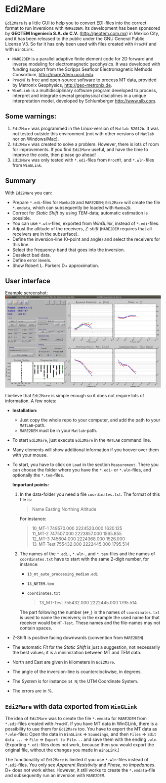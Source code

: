 # Edi2Mare

`Edi2Mare` is a little GUI to help you to convert EDI-files into the correct
format to run inversions with `MARE2DEM`. Its development has been sponsored by
**GEOTEM Ingeniería S.A. de C.V.** (<http://geotem.com.mx>) in Mexico City, and
it has been released to the public under the GNU General Public License V3. So
far it has only been used with files created with `ProcMT` and with `WinGLink`.


* `MARE2DEM` is a parallel adaptive finite element code for 2D forward and
  inverse modeling for electromagnetic geophysics. It was developed with
  funding support from the Scripps Seafloor Electromagnetic Methods
  Consortium, <http://mare2dem.ucsd.edu>.
* `ProcMT` is free and open-source software to process MT data, provided by
  Metronix Geophysics, <http://geo-metronix.de>.
* `WinGLink` is a multidisciplinary software program developed to process,
  interpret and integrate several geophysical disciplines in a unique
  interpretation model, developed by Schlumberger <http://www.slb.com>.


## Some warnings:

1. `Edi2Mare` was programmed in the Linux-version of `Matlab R2012b`. It was
   not tested outside this environment (not with other versions of `Matlab` nor
   on Windows/Mac).
2. `Edi2Mare` was created to solve a problem. However, there is lots of room
   for improvements. If you find `Edi2Mare` useful, and have the time to
   improve the code, then please go ahead!
3. `Edi2Mare` was only tested with `*.edi`-files from `ProcMT`, and
   `*.wln`-files from `WinGLink`.


## Summary

With `Edi2Mare` you can:

* Prepare `*.edi`-files for `Mamba2D` and `MARE2DEM`; `Edi2Mare` will create
  the file `*.emdata`, which can subsequently be loaded with `Mamba2D`.
* Correct for *Static Shift* by using *TEM*-data; automatic estimation is
  possible.
* You can use `*.wln`-files, exported from *WinGLink*, instead of `*.edi`-files.
* Adjust the altitude of the receivers, *Z-shift* (`MARE2DEM` requires that all
  receivers are in the subsurface).
* Define the inversion-line (0-point and angle) and select the receivers for
  this line.
* Select the frequency-band that goes into the inversion.
* Deselect bad data.
* Define error levels.
* Show Robert L. Parkers D+ approximation.

## User interface

Example screenshot:
![Image of Yaktocat](Edi2Mare.jpg)

I believe that `Edi2Mare` is simple enough so it does not require lots of
information. A few notes:

* **Installation:**
    - Just copy the whole repo to your computer, and add the path to your
      `MATLAB`-path.
    - `MARE2DEM` must be in your `Matlab`-path.
* To start `Edi2Mare`, just execute `Edi2Mare` in the `MATLAB` command line.
* Many elements will show additional information if you hoover over them with
  your mouse.
* To start, you have to click on `Load` in the section `Measurement`. There you
  can choose the folder where you have the `*.edi`- or `*.wln`-files, and
  optionally the `*.tem`-files.

  **Important points:**
  1. In the data-folder you need a file `coordinates.txt`. The format of this
     file is:

     > Name        Easting         Northing      Altitude

     For instance:

     > 10_MT-1       749570.000      2224523.000      1620.125  
     > 11_MT-2       747507.000      2223857.000      1565.855  
     > 12_MT-3       745604.000      2224368.000      1526.000  
     > 13_MT-Test    755432.000      2222445.000      1795.514

  2. The names of the `*.edi`-, `*.wln`-, and `*.tem`-files and the names of
     `coordinates.txt` have to start with the same 2-digit number, for instance:

     * `13_mt_auto_processing_median.edi`
     * `13_NETEM.tem`
     * `coordinates.txt`  

       > 13_MT-Test     755432.000      2222445.000    1795.514

     The part following the number (`##_`) in the names of `coordinates.txt`
     is used to name the receivers; in the example the used name for that
     receiver would be `MT-Test`.
     These names and the file-names may not contain spaces.
* Z-Shift is positive facing downwards (convention from `MARE2DEM`).
* The automatic *Fit* for the *Static Shift* is just a suggestion, not
  necessarily the best values; it is a minimization between MT and TEM data.
* North and East are given in kilometers in `Edi2Mare`.
* The angle of the inversion-line is counterclockwise, in degrees.
* The *System* is for instance `14 N`; the UTM Coordinate System.
* The errors are in %.

## `Edi2Mare` with data exported from `WinGLink`

The idea of `Edi2Mare` was to create the file `*.emdata` for `MARE2DEM` from
`*.edi`-files created with `ProcMT`. If you have MT data in WinGLink, there is
a possibility to use them for `Edi2Mare` too. You have to export the MT data
as `*.wln`-files: Open the data in `WinGLink` => `Soundings`, and then `Files`
=> `Edit data ...` => `File` => `Export to File...` and save them with the
ending `.wln`.  (Exporting `*.edi`-files does not work, because then you would
export the original file, without the changes you made in `WinGLink`.)

The functionality of `Edi2Mare` is limited if you use `*.wln`-files instead
of `*.edi`-files. You only see *Apparent Resistivity* and *Phase*, no
*Impedances*. D+ does not work either. However, it still works to create
the `*.emdata`-file and subsequently run an inversion with `MARE2DEM`.

